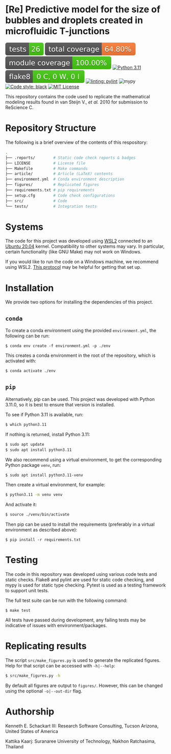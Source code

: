 # [Re] Predictive model for the size of bubbles and droplets created in microfluidic T-junctions

![Tests Status](./.reports/tests/tests_badge.svg?dummy=8484744)
![Total Coverage](./.reports/coverage/coverage_all_badge.svg?dummy=8484744)
![Module Coverage](./.reports/coverage/coverage_modules_badge.svg?dummy=8484744)
[![Python 3.11](https://img.shields.io/badge/python-3.11-blue.svg)](https://www.python.org/downloads/release/python-360/)
![Flake8](./.reports/flake8/flake8_badge.svg?dummy=8484744)
[![linting: pylint](https://img.shields.io/badge/linting-pylint-yellowgreen)](https://github.com/PyCQA/pylint)
![mypy](https://img.shields.io/badge/%20type_checker-mypy-%231674b1?style=flat)
<a href="https://github.com/psf/black"><img alt="Code style: black" src="https://img.shields.io/badge/code%20style-black-000000.svg"></a>
<a href="https://github.com/psf/black"><img alt="MIT License" src="https://img.shields.io/github/license/schackartk/t-junction_model_replication"></a>

This repository contains the code used to replicate the mathematical modeling results found in van Steijn V., *et al.* 2010 for submission to ReScience C.

# Repository Structure

The following is a brief overview of the contents of this respository:

```sh
.
├── .reports/        # Static code check reports & badges
├── LICENSE          # License file
├── Makefile         # Make commands
├── article/         # Article (LaTeX) contents
├── environment.yml  # Conda environment description
├── figures/         # Replicated figures
├── requirements.txt # pip requirements
├── setup.cfg        # Code check configurations
├── src/             # Code
└── tests/           # Integration tests
```

# Systems

The code for this project was developed using [WSL2](https://learn.microsoft.com/en-us/windows/wsl/install) connected to an [Ubuntu 20.04](https://releases.ubuntu.com/focal/) kernel. Compatibility to other systems may vary. In particular, certain functionality (like GNU Make) may not work on Windows.

If you would like to run the code on a Windows machine, we recommend using WSL2. [This protocol](https://www.protocols.io/view/install-wsl-and-vscode-on-windows-10-q26g78e1klwz/v1) may be helpful for getting that set up.

# Installation

We provide two options for installing the dependencies of this project.

## `conda`

To create a conda environment using the provided `environment.yml`, the following can be run:

```
$ conda env create -f environment.yml -p ./env
```

This creates a conda environment in the root of the repository, which is activated with:

```sh
$ conda activate ./env
```

## `pip`

Alternatively, pip can be used. This project was developed with Python 3.11.0, so it is best to ensure that version is installed.

To see if Python 3.11 is available, run:
```sh
$ which python3.11
```

If nothing is returned, install Python 3.11:
```sh
$ sudo apt update
$ sudo apt install python3.11
```

We also recommend using a virtual environment, to get the corresponding Python package `venv`, run:

```sh
$ sudo apt install python3.11-venv
```

Then create a virtual environment, for example:

```sh
$ python3.11 -m venv venv
```

And activate it:

```sh
$ source ./venv/bin/activate
```

Then pip can be used to install the requirements (preferably in a virtual environment as described above):

```
$ pip install -r requirements.txt
```

# Testing

The code in this repository was developed using various code tests and static checks. Flake8 and pylint are used for static code checking, and mypy is used for static type checking. Pytest is used as a testing framework to support unit tests.

The full test suite can be run with the following command:

```
$ make test
```

All tests have passed during development, any failing tests may be indicative of issues with environment/packages.

# Replicating results

The script `src/make_figures.py` is used to generate the replicated figures. Help for that script can be accessed with `-h|--help`:

```sh
$ src/make_figures.py -h
```

By default all figures are output to `figures/`. However, this can be changed using the optional `-o|--out-dir` flag.

# Authorship

Kenneth E. Schackart III: Research Software Consulting, Tucson Arizona, United States of America

Kattika Kaarj: Suranaree University of Technology, Nakhon Ratchasima, Thailand 
